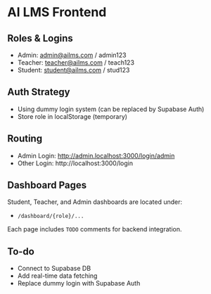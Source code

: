 # AI LMS Frontend

## Roles & Logins
- Admin: admin@ailms.com / admin123
- Teacher: teacher@ailms.com / teach123
- Student: student@ailms.com / stud123

## Auth Strategy
- Using dummy login system (can be replaced by Supabase Auth)
- Store role in localStorage (temporary)

## Routing
- Admin Login: http://admin.localhost:3000/login/admin
- Other Login: http://localhost:3000/login

## Dashboard Pages
Student, Teacher, and Admin dashboards are located under:
- `/dashboard/{role}/...`

Each page includes `TODO` comments for backend integration.

## To-do
- Connect to Supabase DB
- Add real-time data fetching
- Replace dummy login with Supabase Auth 
